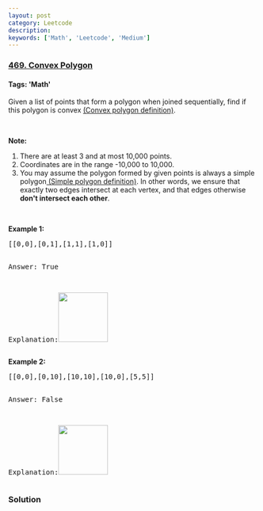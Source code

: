 ```yaml
---
layout: post
category: Leetcode
description: 
keywords: ['Math', 'Leetcode', 'Medium']
---
```

### [469. Convex Polygon](https://leetcode.com/problems/convex-polygon)

#### Tags: 'Math'

<div class="content__u3I1 question-content__JfgR"><div><p>Given a list of points that form a polygon when joined sequentially, find if this polygon is convex <a href="https://en.wikipedia.org/wiki/Convex_polygon" target="_blank">(Convex polygon definition)</a>.</p>
<p> </p>
<p><b>Note:</b></p>
<ol>
<li>There are at least 3 and at most 10,000 points.</li>
<li>Coordinates are in the range -10,000 to 10,000.</li>
<li>You may assume the polygon formed by given points is always a simple polygon<a href="https://en.wikipedia.org/wiki/Simple_polygon" target="_blank"> (Simple polygon definition)</a>. In other words, we ensure that exactly two edges intersect at each vertex, and that edges otherwise <b>don't intersect each other</b>.</li>
</ol>
<p> </p>
<p><b>Example 1:</b></p>
<pre>[[0,0],[0,1],[1,1],[1,0]]

Answer: True

Explanation:<img src="https://assets.leetcode.com/uploads/2018/10/13/polygon_convex.png" style="width: 100px; height: 100px;"/>
</pre>
<p><b>Example 2:</b></p>
<pre>[[0,0],[0,10],[10,10],[10,0],[5,5]]

Answer: False

Explanation:<img src="https://assets.leetcode.com/uploads/2018/10/13/polygon_not_convex.png" style="width: 100px; height: 100px;"/>
</pre>
</div></div>

### Solution

